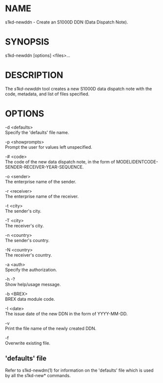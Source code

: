 NAME
====

s1kd-newddn - Create an S1000D DDN (Data Dispatch Note).

SYNOPSIS
========

s1kd-newddn \[options\] &lt;files&gt;...

DESCRIPTION
===========

The *s1kd-newddn* tool creates a new S1000D data dispatch note with the code, metadata, and list of files specified.

OPTIONS
=======

-d &lt;defaults&gt;  
Specify the 'defaults' file name.

-p &lt;showprompts&gt;  
Prompt the user for values left unspecified.

-\# &lt;code&gt;  
The code of the new data dispatch note, in the form of MODELIDENTCODE-SENDER-RECEIVER-YEAR-SEQUENCE.

-o &lt;sender&gt;  
The enterprise name of the sender.

-r &lt;receiver&gt;  
The enterprise name of the receiver.

-t &lt;city&gt;  
The sender's city.

-T &lt;city&gt;  
The receiver's city.

-n &lt;country&gt;  
The sender's country.

-N &lt;country&gt;  
The receiver's country.

-a &lt;auth&gt;  
Specify the authorization.

-h -?  
Show help/usage message.

-b &lt;BREX&gt;  
BREX data module code.

-I &lt;date&gt;  
The issue date of the new DDN in the form of YYYY-MM-DD.

-v  
Print the file name of the newly created DDN.

-f  
Overwrite existing file.

'defaults' file
---------------

Refer to s1kd-newdm(1) for information on the 'defaults' file which is used by all the s1kd-new\* commands.
